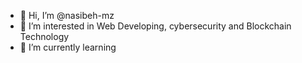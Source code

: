 - 👋 Hi, I’m @nasibeh-mz
- 👀 I’m interested in Web Developing, cybersecurity and Blockchain Technology
- 🌱 I’m currently learning 

<!---
nasibeh-mz/nasibeh-mz is a ✨ special ✨ repository because its `README.md` (this file) appears on your GitHub profile.
You can click the Preview link to take a look at your changes.
--->
